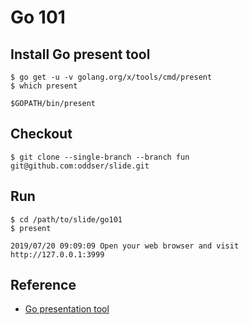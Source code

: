 # Go 101

## Install Go present tool

	$ go get -u -v golang.org/x/tools/cmd/present
	$ which present
	
	$GOPATH/bin/present

## Checkout

	$ git clone --single-branch --branch fun git@github.com:oddser/slide.git

## Run

	$ cd /path/to/slide/go101
	$ present

	2019/07/20 09:09:09 Open your web browser and visit http://127.0.0.1:3999

## Reference
 - [Go presentation tool](https://halyph.com/blog/2015/05/18/golang-presentation-tool.html)
